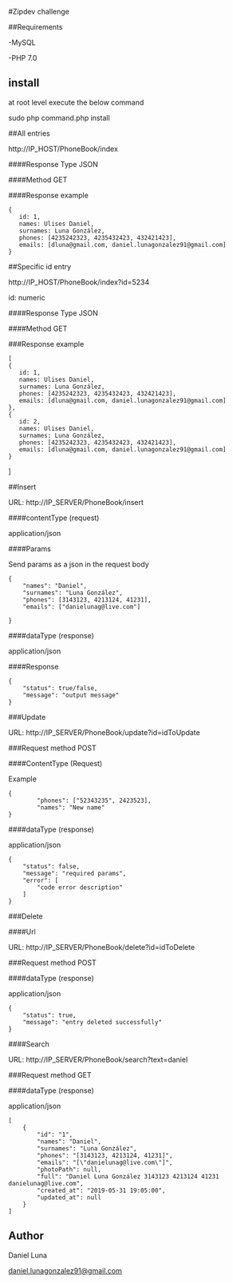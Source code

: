 #Zipdev challenge

##Requirements

-MySQL

-PHP 7.0


## install

at root level execute the below command

sudo php command.php install


##All entries

http://IP_HOST/PhoneBook/index

####Response Type
JSON

####Method
GET

####Response example
```
{
   id: 1,
   names: Ulises Daniel,
   surnames: Luna González,
   phones: [4235242323, 4235432423, 432421423],
   emails: [dluna@gmail.com, daniel.lunagonzalez91@gmail.com]
}
```
##Specific id entry


http://IP_HOST/PhoneBook/index?id=5234

id: numeric


####Response Type
JSON

####Method
GET

###Response example
```
[
{
   id: 1,
   names: Ulises Daniel,
   surnames: Luna González,
   phones: [4235242323, 4235432423, 432421423],
   emails: [dluna@gmail.com, daniel.lunagonzalez91@gmail.com]
},
{
   id: 2,
   names: Ulises Daniel,
   surnames: Luna González,
   phones: [4235242323, 4235432423, 432421423],
   emails: [dluna@gmail.com, daniel.lunagonzalez91@gmail.com]
}
```
]

##Insert

URL: http://IP_SERVER/PhoneBook/insert

####contentType (request)
 
application/json


####Params

Send params as a json in the request body
```
{
	"names": "Daniel",
	"surnames": "Luna González",
	"phones": [3143123, 4213124, 41231],
	"emails": ["danielunag@live.com"]
	
}

```

####dataType (response)

application/json

####Response
```
{
    "status": true/false,
    "message": "output message"
}
```

###Update


URL: http://IP_SERVER/PhoneBook/update?id=idToUpdate

###Request method
POST

####ContentType (Request)

Example


```
{
		"phones": ["52343235", 2423523],
		"names": "New name"
}

```

####dataType (response)

application/json


```
{
    "status": false,
    "message": "required params",
    "error": [
        "code error description"
    ]
}
```

###Delete

####Url

URL: http://IP_SERVER/PhoneBook/delete?id=idToDelete

###Request method
POST


####dataType (response)

application/json


```
{
    "status": true,
    "message": "entry deleted successfully"
}
```

####Search

URL: http://IP_SERVER/PhoneBook/search?text=daniel

###Request method
GET


####dataType (response)

application/json


```
[
    {
        "id": "1",
        "names": "Daniel",
        "surnames": "Luna González",
        "phones": "[3143123, 4213124, 41231]",
        "emails": "[\"danielunag@live.com\"]",
        "photoPath": null,
        "full": "Daniel Luna González 3143123 4213124 41231 danielunag@live.com",
        "created_at": "2019-05-31 19:05:00",
        "updated_at": null
    }
]
```

## Author

Daniel Luna

daniel.lunagonzalez91@gmail.com
